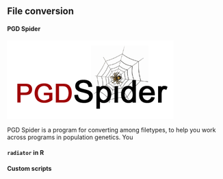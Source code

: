 ## File conversion


#### PGD Spider

![logo](https://github.com/merlab-uw/Tutorials/blob/master/imgs_for_repo/pgd_spider_logo.PNG?raw=true)

PGD Spider is a program for converting among filetypes, to help you work across programs in population genetics. You 


#### ``radiator`` in R


#### Custom scripts